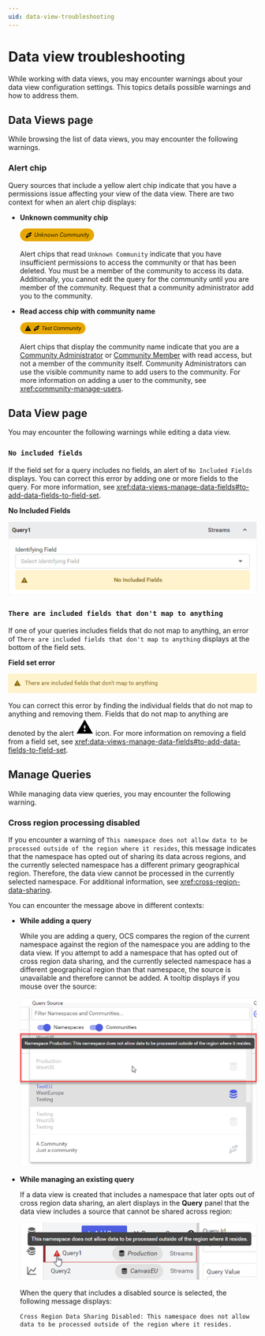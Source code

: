 ```yaml
---
uid: data-view-troubleshooting
---
```


# Data view troubleshooting

While working with data views, you may encounter warnings about your data view configuration settings. This topics details possible warnings and how to address them.

## Data Views page

While browsing the list of data views, you may encounter the following warnings.

### Alert chip

Query sources that include a yellow alert chip indicate that you have a permissions issue affecting your view of the data view. There are two context for when an alert chip displays:

- **Unknown community chip**

    ![unknown](_images/unknown-community.png)

    Alert chips that read `Unknown Community` indicate that you have insufficient permissions to access the community or that has been deleted. You must be a member of the community to access its data. Additionally, you cannot edit the query for the community until you are member of the community. Request that a community administrator add you to the community.

- **Read access chip with community name**

    ![read access chip](_images/test-community-chip.png)

    Alert chips that display the community name indicate that you are a [Community Administrator](xref:community-community-roles#community-administrators) or [Community Member](xref:community-community-roles#community-member) with read access, but not a member of the community itself. Community Administrators can use the visible community name to add users to the community. For more information on adding a user to the community, see <xref:community-manage-users>.

## Data View page

You may encounter the following warnings while editing a data view.

### `No included fields`

If the field set for a query includes no fields, an alert of `No Included Fields` displays. You can correct this error by adding one or more fields to the query. For more information, see <xref:data-views-manage-data-fields#to-add-data-fields-to-field-set>.

**No Included Fields**

![no included fields](_images/no-included-fields.png)

### `There are included fields that don't map to anything`

If one of your queries includes fields that do not map to anything, an error of `There are included fields that don't map to anything` displays at the bottom of the field sets.

**Field set error**

![field set error](_images/field-set-error.png)

You can correct this error by finding the individual fields that do not map to anything and removing them. Fields that do not map to anything are denoted by the alert ![alert](../../_icons/default/alert.svg) icon. For more information on removing a field from a field set, see <xref:data-views-manage-data-fields#to-add-data-fields-to-field-set>.

## Manage Queries

While managing data view queries, you may encounter the following warning.

### Cross region processing disabled

If you encounter a warning of `This namespace does not allow data to be processed outside of the region where it resides`, this message indicates that the namespace has opted out of sharing its data across regions, and the currently selected namespace has a different primary geographical region. Therefore, the data view cannot be processed in the currently selected namespace. For additional information, see <xref:cross-region-data-sharing>.

You can encounter the message above in different contexts:

- **While adding a query**

    While you are adding a query, OCS compares the region of the current namespace against the region of the namespace you are adding to the data view. If you attempt to add a namespace that has opted out of cross region data sharing, and the currently selected namespace has a different geographical region than that namespace, the source is unavailable and therefore cannot be added. A tooltip displays if you mouse over the source:

    ![opt-out tooltip](_images/opt-out-tooltip.png)

- **While managing an existing query**

    If a data view is created that includes a namespace that later opts out of cross region data sharing, an alert displays in the **Query** panel that the data view includes a source that cannot be shared across region:

    ![another opt-out tooltip](_images/opt-out-warning-tooltip.png)

    When the query that includes a disabled source is selected, the following message displays:

    ```text
    Cross Region Data Sharing Disabled: This namespace does not allow data to be processed outside of the region where it resides.
    ```
